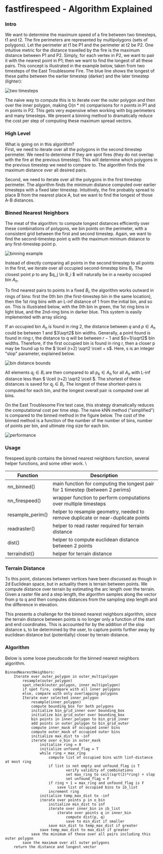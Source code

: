 # fastfirespeed - Algorithm Explained

### Intro
We want to determine the maximum speed of a fire between two timesteps, t1 and t2. The fire perimeters are represented by multipolygons (sets of polygons). Let the perimeter at t1 be P1 and the perimeter at t2 be P2. One intuitive metric for the distance travelled by the fire is the maximum distance between P1 and P2. Simply, for each vertex in P2, we want to pair it with the nearest point in P1; then we want to find the longest of all these pairs. This concept is illustrated in the example below, taken from two timesteps of the East Troublesome Fire. The blue line shows the longest of these paths between the earlier timestep (darker) and the later timestep (lighter):

![two timesteps](figs/dist_example.png)

The naive way to compute this is to iterate over the outer polygon and then over the inner polygon, making O(n * m) comparisons for n points in P1 and m points in P2. This gets very expensive when working with big perimeters and many timesteps. We present a binning method to dramatically reduce the cost per step of computing these maximum spread vectors.

### High Level

What is going on in this algorithm? \
First, we need to iterate over all the polygons in the second timestep perimeter. We need to determine if they are spot fires (they do not overlap with the fire at the previous timestep). This will determine which polygons in the previous timestep we need to compare to. The algorithm finds the maximum distance over all desired pairs.

Second, we need to iterate over all the polygons in the first timestep perimeter. The algorithm finds the minimum distance computed over earlier timesteps with a fixed later timestep. Intuitively, the fire probably spread to place B from the nearest place A, but we want to find the longest of those A-B distances.

### Binned Nearest Neighbors

The meat of the algorithm: to compute longest distances efficiently over these combinations of polygons, we bin points on the perimeter, with a consistent grid between the first and second timestep. Again, we want to find the second-timestep point q with the maximum mininum distance to any first-timestep point p. 

![binning example](figs/binning_example.png) 

Instead of directly comparing all points in the second timestep to all points in the first, we iterate over all occupied second-timestep bins $B_i$. The closest point $p$ to any $q_j \in B_i $ will naturally be in a nearby occupied bin $A_h$. 

To find nearest pairs to points in a fixed $B_i$, the algorithm works outward in rings of bins: first the 0th bin (the first-timestep bin in the same location), then the 1st ring bins with an L-inf distance of 1 from the initial bin, and so on. This is illustrated below, with the 0th bin in green, the 1st ring bins in light blue, and the 2nd-ring bins in darker blue. This system is easily implemented with array slicing. 

If an occupied bin $A_h$ is found in ring 2, the distance between $q$ and $p \in A_h$ could be between $1$ and $3\sqrt2$ bin widths. Generally, a point found is found in ring r, the distance to q will be between $r-1$ and $(r+1)\sqrt2$ bin widths. Therefore, if the first occupied bin is found in ring r, then a closer p may be found up to the $ \lceil (r+2) \sqrt2 \rceil + s$. Here, s is an integer "slop" parameter, explained below.

![bin distance bounds](figs/ringmethod_example.png)

All elements $q_j \in B_i$ are then compared to all $p_k \in A_h$ for all $A_h$ with L-inf distance less than $ \lceil (r+2) \sqrt2 \rceil $. The shortest of these distances is saved for $q_j \in B_i$. The longest of these shortest-pairs is computed for each bin, and the longest overall pair is computed over all bins.

On the East Troublesome Fire test case, this strategy dramatically reduces the computational cost per time step. The naive kNN method ("simplified") is compared to the binned method in the figure below. The cost of the binned method is a function of the number of the number of bins, number of points per bin, and ultimate ring size for each bin.

![performance](figs/timecost_example.png)

### Usage
firespeed.ipynb contains the binned nearest neighbors function, several helper functions, and some other work. \ 

| Function | Description |
| ----------- | --------|
| nn_binned()         | main function for computing the longest pair for 1 timestep (between 2 perims)
| nn_firespeed()      | wrapper function to perform computations over multiple timesteps |
| resample_perim()    | helper to resample geometry, needed to remove duplicate or near-duplicate points |
| readraster()        | helper to read raster required for terrain distance |
| dist()              | helper to compute euclidean distance between 2 points |
| terraindist()       | helper for terrain distance |


### Terrain Distance
To this point, distances between vertices have been discussed as though in 2d Euclidean space, but in actuality there is terrain between points. We compute distance over terrain by estimating the arc length over the terrain. Given a raster file and a step length, the algorithm samples along the vector from p to q and then computes distances from the sampling step length and the difference in elevation.

This presents a challenge for the binned nearest neighbors algorithm, since the terrain distance between points is no longer only a function of the start and end coordinates. This is accounted for by the addition of the slop distance s, to be determined by the user, to capture points further away by euclidean distance but (potentially) closer by terrain distance.


### Algorithm

Below is some loose pseudocode for the binned nearest neighbors algorithm.

```
BinnedNearestNeighbors:
    Iterate over outer_polygon in outer_multipolygon
        resample(outer_polygon)
        spot_check(outer_polygon, inner_multipolygon)
        if spot fire, compare with all inner polygons
        else, compare with only overlapping polygons
        Iterate over selected inner_polygon
            resample(inner_polygon)
            compute bounding_box for both polygons
            initialize bin_grid_inner over bounding_box
            initialize bin_grid_outer over bounding_box
            bin points in inner_polygon to bin_grid_inner
            add points in outer_polygon to bin_grid_outer
            compute inner_mask of occupied inner bins
            compute outer_mask of occupied outer bins
            initialize max_dist to -inf
            iterate over o_bin in outer_mask
                initialize ring = 0
                initialize unfound_flag = T
                while ring < max_ring
                    compute list of occupied bins with linf-distance at most ring
                    if list is not empty and unfound_flag is T
                            verify validity of combinations
                            set max_ring to ceil(sqrt(2)*ring) + slop
                            set unfound_flag = F
                    if ring + 1 = max_ring and unfound_flag is F
                        save list of occupied bins to ib_list
                    increment ring
                initialize temp_max_dist to -inf
                iterate over points p in o_bin
                    initialize min_dist to inf
                    iterate over inner_bin in ib_list
                        iterate over points q in inner_bin
                            compute dist(p, q)
                            save to min_dist if smaller
                    save min_dist to temp_max_dist if greater
                save temp_max_dist to max_dist if greater
            save the minimum of these over all pairs including this outer polygon
        save the maximum over all outer polygons
    return the distance and longest vector
```